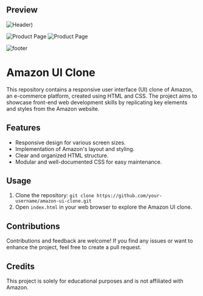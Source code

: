 ## Preview

![Header](https://dl.dropbox.com/scl/fi/kqmqnhs43dj9oefniose1/amz-ui-clone1.png?rlkey=xs1ti64t5c4we0srpx0dv19fa&dl=0))

![Product Page](https://dl.dropbox.com/scl/fi/qr8mgdiryky6pe30zzaeb/amz-ui-clone2.png?rlkey=1snahvk5h4goq42rmil91u7cw&dl=0)
![Product Page](https://www.dropbox.com/scl/fi/z22jmb79phx781b5njzrc/amz-ui-clone3.png?rlkey=ag5o0pawvmew0j7h4n6ge2ik1&dl=0)

![footer](https://www.dropbox.com/scl/fi/exswzlifh12ocbud7pdze/amz-ui-clone4.png?rlkey=u4cy2vgo6yl0yor2p7m1woink&dl=0)


# Amazon UI Clone

This repository contains a responsive user interface (UI) clone of Amazon, an e-commerce platform, created using HTML and CSS. The project aims to showcase front-end web development skills by replicating key elements and styles from the Amazon website.

## Features

- Responsive design for various screen sizes.
- Implementation of Amazon's layout and styling.
- Clear and organized HTML structure.
- Modular and well-documented CSS for easy maintenance.

## Usage

1. Clone the repository: `git clone https://github.com/your-username/amazon-ui-clone.git`
2. Open `index.html` in your web browser to explore the Amazon UI clone.

## Contributions

Contributions and feedback are welcome! If you find any issues or want to enhance the project, feel free to create a pull request.

## Credits

This project is solely for educational purposes and is not affiliated with Amazon.

